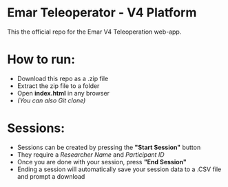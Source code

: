 # Emar Teleoperator - V4 Platform
This the official repo for the Emar V4 Teleoperation web-app.
# How to run:
- Download this repo as a .zip file
- Extract the zip file to a folder
- Open __index.html__ in any browser
- _(You can also Git clone)_
# Sessions:
- Sessions can be created by pressing the __"Start Session"__ button
- They require a _Researcher Name_ and _Participant ID_
- Once you are done with your session, press __"End Session"__
- Ending a session will automatically save your session data to a .CSV file and prompt a download
